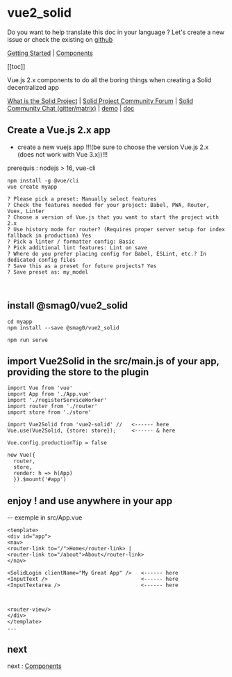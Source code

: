 # vue2_solid
<!--[Home](/)--> <!-- Sends the user to the root README.md -->

Do you want to help translate this doc in your language ? Let's create a new issue or check the existing on [github](https://github.com/scenaristeur/vue2_solid/labels/internationalization)

[Getting Started](guide/getting_started) |  <!-- Or you can append .html -->
[Components](components/SolidLogin) <!-- Or you can append .html -->


[[toc]]


Vue.js 2.x components to do all the boring things when creating a Solid decentralized app

[What is the Solid Project](https://solidproject.org/) |
[Solid Project Community Forum](https://forum.solidproject.org/) |
[Solid Community Chat (gitter/matrix)](https://gitter.im/solid/home) |
[demo](https://scenaristeur.github.io/vue2_solid_demo) |
[doc](https://scenaristeur.github.io/vue2_solid)


## Create a Vue.js 2.x app
- create a new vuejs app !!!(be sure to choose the version Vue.js 2.x (does not work with Vue 3.x))!!!

prerequis : nodejs > 16, vue-cli


```
npm install -g @vue/cli
vue create myapp

? Please pick a preset: Manually select features
? Check the features needed for your project: Babel, PWA, Router, Vuex, Linter
? Choose a version of Vue.js that you want to start the project with 2.x
? Use history mode for router? (Requires proper server setup for index fallback in production) Yes
? Pick a linter / formatter config: Basic
? Pick additional lint features: Lint on save
? Where do you prefer placing config for Babel, ESLint, etc.? In dedicated config files
? Save this as a preset for future projects? Yes
? Save preset as: my_model



```

## install @smag0/vue2_solid
```
cd myapp
npm install --save @smag0/vue2_solid

npm run serve
```
## import Vue2Solid in the src/main.js of your app, providing the store to the plugin
```
import Vue from 'vue'
import App from './App.vue'
import './registerServiceWorker'
import router from './router'
import store from './store'

import Vue2Solid from 'vue2-solid' //   <------ here
Vue.use(Vue2Solid, {store: store});     <------ & here

Vue.config.productionTip = false

new Vue({
  router,
  store,
  render: h => h(App)
  }).$mount('#app')

  ```

## enjoy ! and use anywhere in your app
  -- exemple in src/App.vue
  ```
  <template>
  <div id="app">
  <nav>
  <router-link to="/">Home</router-link> |
  <router-link to="/about">About</router-link>
  </nav>

  <SolidLogin clientName="My Great App" />   <------ here
  <InputText />                              <------ here
  <InputTextarea />                          <------ here



  <router-view/>
  </div>
  </template>
  ...
  ```

## next
  next : [Components](components/SolidLogin)
